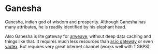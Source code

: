 # Ganesha
 Ganesha, indian god of wisdom and prosperity. Although Ganesha has many attributes, he is readily identified by his elephant head.

 Also Ganesha is lite gateway for [arweave](https://arweave.org), without deep data caching and things like that. It requires much less resources than [ar.io gateway](https://github.com/ar-io/arweave-gateway) or even [vartex](https://github.com/ArweaveTeam/vartex). But requires very great internet channel (works well with 1 GBPS).